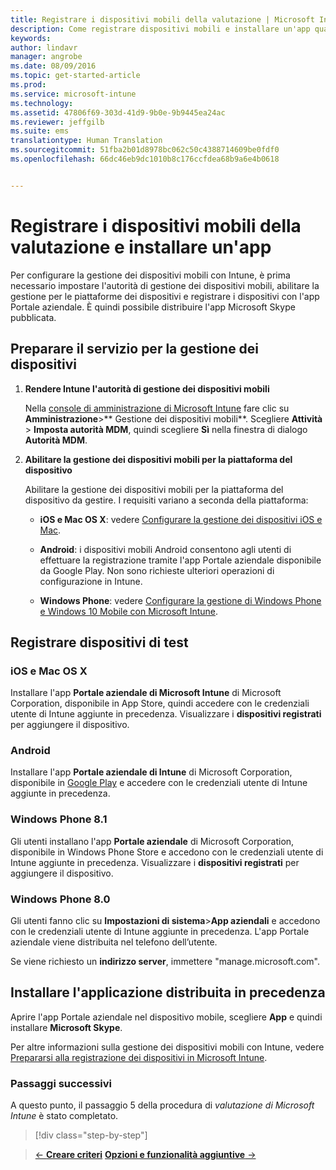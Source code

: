 ```yaml
---
title: Registrare i dispositivi mobili della valutazione | Microsoft Intune
description: Come registrare dispositivi mobili e installare un'app quando si esegue l'iscrizione per una valutazione gratuita di 30 giorni di Intune
keywords: 
author: lindavr
manager: angrobe
ms.date: 08/09/2016
ms.topic: get-started-article
ms.prod: 
ms.service: microsoft-intune
ms.technology: 
ms.assetid: 47806f69-303d-41d9-9b0e-9b9445ea24ac
ms.reviewer: jeffgilb
ms.suite: ems
translationtype: Human Translation
ms.sourcegitcommit: 51fba2b01d8978bc062c50c4388714609be0fdf0
ms.openlocfilehash: 66dc46eb9dc1010b8c176ccfdea68b9a6e4b0618


---
```


# Registrare i dispositivi mobili della valutazione e installare un'app
Per configurare la gestione dei dispositivi mobili con Intune, è prima necessario impostare l'autorità di gestione dei dispositivi mobili, abilitare la gestione per le piattaforme dei dispositivi e registrare i dispositivi con l'app Portale aziendale. È quindi possibile distribuire l'app Microsoft Skype pubblicata.

## Preparare il servizio per la gestione dei dispositivi

1.  **Rendere Intune l'autorità di gestione dei dispositivi mobili**

    Nella [console di amministrazione di Microsoft Intune](https://manage.microsoft.com/) fare clic su **Amministrazione**&gt;** Gestione dei dispositivi mobili**. Scegliere **Attività** > **Imposta autorità MDM**, quindi scegliere **Sì** nella finestra di dialogo **Autorità MDM**.

2.  **Abilitare la gestione dei dispositivi mobili per la piattaforma del dispositivo**

    Abilitare la gestione dei dispositivi mobili per la piattaforma del dispositivo da gestire. I requisiti variano a seconda della piattaforma:

    -   **iOS e Mac OS X**: vedere [Configurare la gestione dei dispositivi iOS e Mac](/Intune/Deploy-Use/set-up-ios-and-mac-management-with-microsoft-intune).

    -   **Android**: i dispositivi mobili Android consentono agli utenti di effettuare la registrazione tramite l'app Portale aziendale disponibile da Google Play. Non sono richieste ulteriori operazioni di configurazione in Intune.

    -   **Windows Phone**: vedere [Configurare la gestione di Windows Phone e Windows 10 Mobile con Microsoft Intune](/Intune/Deploy-Use/set-up-windows-phone-management-with-microsoft-intune).

## Registrare dispositivi di test

### iOS e Mac OS X
Installare l'app **Portale aziendale di Microsoft Intune** di Microsoft Corporation, disponibile in App Store, quindi accedere con le credenziali utente di Intune aggiunte in precedenza. Visualizzare i **dispositivi registrati** per aggiungere il dispositivo.

### Android
Installare l'app **Portale aziendale di Intune** di Microsoft Corporation, disponibile in [Google Play](http://go.microsoft.com/fwlink/p/?LinkId=386612) e accedere con le credenziali utente di Intune aggiunte in precedenza.

### Windows Phone 8.1
Gli utenti installano l'app **Portale aziendale** di Microsoft Corporation, disponibile in Windows Phone Store e accedono con le credenziali utente di Intune aggiunte in precedenza.  Visualizzare i **dispositivi registrati** per aggiungere il dispositivo.

 ### Windows Phone 8.0
 Gli utenti fanno clic su **Impostazioni di sistema**&gt;**App aziendali** e accedono con le credenziali utente di Intune aggiunte in precedenza. L'app Portale aziendale viene distribuita nel telefono dell’utente.

Se viene richiesto un **indirizzo server**, immettere "manage.microsoft.com".


## Installare l'applicazione distribuita in precedenza
Aprire l'app Portale aziendale nel dispositivo mobile, scegliere **App** e quindi installare **Microsoft Skype**.

Per altre informazioni sulla gestione dei dispositivi mobili con Intune, vedere [Prepararsi alla registrazione dei dispositivi in Microsoft Intune](/Intune/deploy-use/get-ready-to-enroll-devices-in-microsoft-intune).

### Passaggi successivi
A questo punto, il passaggio 5 della procedura di *valutazione di Microsoft Intune* è stato completato.

>[!div class="step-by-step"]

>[&larr; **Creare criteri**](.\get-started-with-a-30-day-trial-of-microsoft-intune-step-4.md)     [**Opzioni e funzionalità aggiuntive** &rarr;](.\get-started-with-a-30-day-trial-of-microsoft-intune-step-6.md)  



<!--HONumber=Aug16_HO2-->



